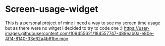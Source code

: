 # Screen-usage-widget
 This is a personal project of mine i need a way to see my screen time usage but as there were no witget i decided to try to code one :) 
https://user-images.githubusercontent.com/109455621/184557747-489eab0a-e80e-4ff4-8140-33e62a4b81be.mov
